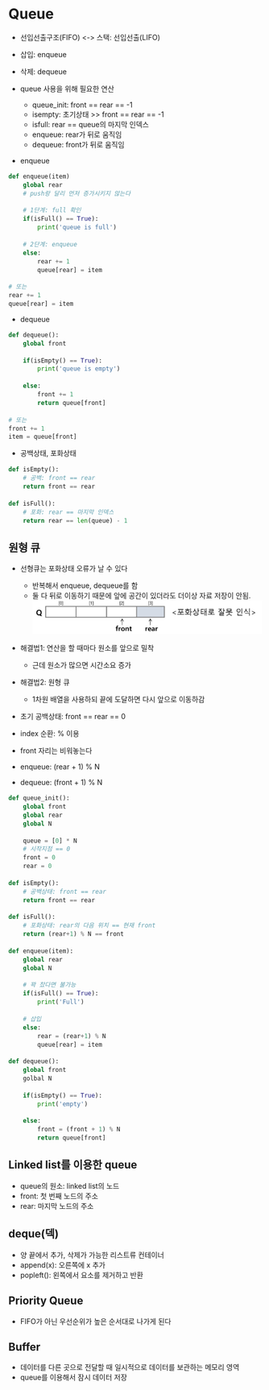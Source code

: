 # Queue
- 선입선출구조(FIFO) <-> 스택: 선입선출(LIFO)
- 삽입: enqueue
- 삭제: dequeue

- queue 사용을 위해 필요한 연산
  - queue_init: front == rear == -1
  - isempty: 초기상태 >> front == rear == -1
  - isfull: rear == queue의 마지막 인덱스
  - enqueue: rear가 뒤로 움직임
  - dequeue: front가 뒤로 움직임

- enqueue
```py
def enqueue(item)
    global rear
    # push랑 달리 먼저 증가시키지 않는다

    # 1단계: full 확인
    if(isFull() == True):
        print('queue is full')
    
    # 2단계: enqueue
    else:
        rear += 1
        queue[rear] = item

# 또는
rear += 1
queue[rear] = item
```

- dequeue
```py
def dequeue():
    global front

    if(isEmpty() == True):
        print('queue is empty')

    else:
        front += 1
        return queue[front]

# 또는
front += 1
item = queue[front]
```

- 공백상태, 포화상태
```py
def isEmpty():
    # 공백: front == rear
    return front == rear

def isFull():
    # 포화: rear == 마지막 인덱스
    return rear == len(queue) - 1
```

## 원형 큐
- 선형큐는 포화상태 오류가 날 수 있다
  - 반복해서 enqueue, dequeue를 함
  - 둘 다 뒤로 이동하기 때문에 앞에 공간이 있더라도 더이상 자료 저장이 안됨.
  ![alt text](image-1.png)

- 해결법1: 연산을 할 때마다 원소를 앞으로 밀착
  - 근데 원소가 많으면 시간소요 증가

- 해결법2: 원형 큐
  - 1차원 배열을 사용하되 끝에 도달하면 다시 앞으로 이동하감

- 초기 공백상태: front == rear == 0
- index 순환: % 이용
- front 자리는 비워놓는다
- enqueue: (rear + 1) % N
- dequeue: (front + 1) % N

```py
def queue_init():
    global front
    global rear
    global N

    queue = [0] * N
    # 시작지점 == 0
    front = 0
    rear = 0

def isEmpty():
    # 공백상태: front == rear
    return front == rear

def isFull():
    # 포화상태: rear의 다음 위치 == 현재 front
    return (rear+1) % N == front

def enqueue(item):
    global rear
    global N

    # 꽉 찼다면 불가능
    if(isFull() == True):
        print('Full')

    # 삽입
    else:
        rear = (rear+1) % N
        queue[rear] = item

def dequeue():
    global front
    golbal N

    if(isEmpty() == True):
        print('empty')

    else:
        front = (front + 1) % N
        return queue[front]
```

## Linked list를 이용한 queue
- queue의 원소: linked list의 노드
- front: 첫 번째 노드의 주소
- rear: 마지막 노드의 주소

## deque(덱)
- 양 끝에서 추가, 삭제가 가능한 리스트류 컨테이너
- append(x): 오른쪽에 x 추가
- popleft(): 왼쪽에서 요소를 제거하고 반환

## Priority Queue
- FIFO가 아닌 우선순위가 높은 순서대로 나가게 된다

## Buffer
- 데이터를 다른 곳으로 전달할 때 일시적으로 데이터를 보관하는 메모리 영역
- queue를 이용해서 잠시 데이터 저장